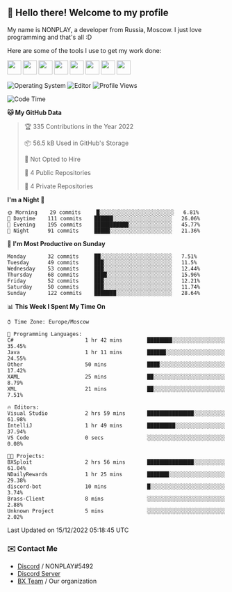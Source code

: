 ## :wave: Hello there! Welcome to my profile

My name is NONPLAY, a developer from Russia, Moscow. I just love programming and that's all :D

Here are some of the tools I use to get my work done:

<kbd><img height="32" src="https://img.icons8.com/color/2x/visual-studio-code-2019.png"></kbd>
<kbd><img height="32" src="https://img.icons8.com/color/2x/linux.png"></kbd>
<kbd><img height="32" src="https://img.icons8.com/fluent/2x/console.png"></kbd>
<kbd><img height="32" src="https://img.icons8.com/color/2x/open-source.png"></kbd>
<kbd><img height="32" src="https://img.icons8.com/color/2x/git.png"></kbd>
<kbd><img height="32" src="https://img.icons8.com/color/2x/nginx.png"></kbd>
<a href="?#gh-light-mode-only"><kbd><img height="32" src="https://img.icons8.com/metro/2x/mysql.png"></kbd></a>
<a href="?#gh-dark-mode-only"><kbd><img height="32" src="https://img.icons8.com/FFFFFF/metro/2x/mysql.png"></kbd></a>

![Operating System](https://img.shields.io/badge/OS-Windows%2010%20Pro-informational?style=for-the-badge&logo=Windows&logoColor=white&color=007ec6)
![Editor](https://img.shields.io/badge/Editor-VS%20Code-informational?style=for-the-badge&logo=Visual%20Studio%20Code&logoColor=white&color=007ec6)
![Profile Views](https://komarev.com/ghpvc/?username=NONPLAYT&color=blue&style=for-the-badge)

<!--START_SECTION:waka-->
![Code Time](http://img.shields.io/badge/Code%20Time-19%20hrs%2036%20mins-blue)

**🐱 My GitHub Data** 

> 🏆 335 Contributions in the Year 2022
 > 
> 📦 56.5 kB Used in GitHub's Storage 
 > 
> 🚫 Not Opted to Hire
 > 
> 📜 4 Public Repositories 
 > 
> 🔑 4 Private Repositories  
 > 
**I'm a Night 🦉** 

```text
🌞 Morning    29 commits     █░░░░░░░░░░░░░░░░░░░░░░░░   6.81% 
🌆 Daytime    111 commits    ██████░░░░░░░░░░░░░░░░░░░   26.06% 
🌃 Evening    195 commits    ███████████░░░░░░░░░░░░░░   45.77% 
🌙 Night      91 commits     █████░░░░░░░░░░░░░░░░░░░░   21.36%

```
📅 **I'm Most Productive on Sunday** 

```text
Monday       32 commits     ██░░░░░░░░░░░░░░░░░░░░░░░   7.51% 
Tuesday      49 commits     ███░░░░░░░░░░░░░░░░░░░░░░   11.5% 
Wednesday    53 commits     ███░░░░░░░░░░░░░░░░░░░░░░   12.44% 
Thursday     68 commits     ████░░░░░░░░░░░░░░░░░░░░░   15.96% 
Friday       52 commits     ███░░░░░░░░░░░░░░░░░░░░░░   12.21% 
Saturday     50 commits     ███░░░░░░░░░░░░░░░░░░░░░░   11.74% 
Sunday       122 commits    ███████░░░░░░░░░░░░░░░░░░   28.64%

```


📊 **This Week I Spent My Time On** 

```text
⌚︎ Time Zone: Europe/Moscow

💬 Programming Languages: 
C#                       1 hr 42 mins        ████████░░░░░░░░░░░░░░░░░   35.45% 
Java                     1 hr 11 mins        ██████░░░░░░░░░░░░░░░░░░░   24.55% 
Other                    50 mins             ████░░░░░░░░░░░░░░░░░░░░░   17.42% 
XAML                     25 mins             ██░░░░░░░░░░░░░░░░░░░░░░░   8.79% 
XML                      21 mins             ██░░░░░░░░░░░░░░░░░░░░░░░   7.51%

🔥 Editors: 
Visual Studio            2 hrs 59 mins       ███████████████░░░░░░░░░░   61.98% 
IntelliJ                 1 hr 49 mins        █████████░░░░░░░░░░░░░░░░   37.94% 
VS Code                  0 secs              ░░░░░░░░░░░░░░░░░░░░░░░░░   0.08%

🐱‍💻 Projects: 
BXSploit                 2 hrs 56 mins       ███████████████░░░░░░░░░░   61.04% 
NDailyRewards            1 hr 25 mins        ███████░░░░░░░░░░░░░░░░░░   29.38% 
discord-bot              10 mins             █░░░░░░░░░░░░░░░░░░░░░░░░   3.74% 
Brass-Client             8 mins              ░░░░░░░░░░░░░░░░░░░░░░░░░   2.88% 
Unknown Project          5 mins              ░░░░░░░░░░░░░░░░░░░░░░░░░   2.02%

```


 Last Updated on 15/12/2022 05:18:45 UTC
<!--END_SECTION:waka-->

### ✉️ Contact Me

- [Discord](https://discord.com/users/597087584090587177) / NONPLAY#5492
- [Discord Server](https://discord.gg/p7cxhw7E2M)
- [BX Team](https://github.com/BX-Team) / Our organization